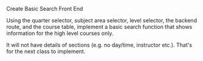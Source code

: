 Create Basic Search Front End

Using the quarter selector, subject area selector, level selector,
the backend route, and the course table, implement a basic search function
that shows information for the high level courses only.

It will not have details of sections (e.g. no day/time, instructor etc.).
That's for the next class to implement.



